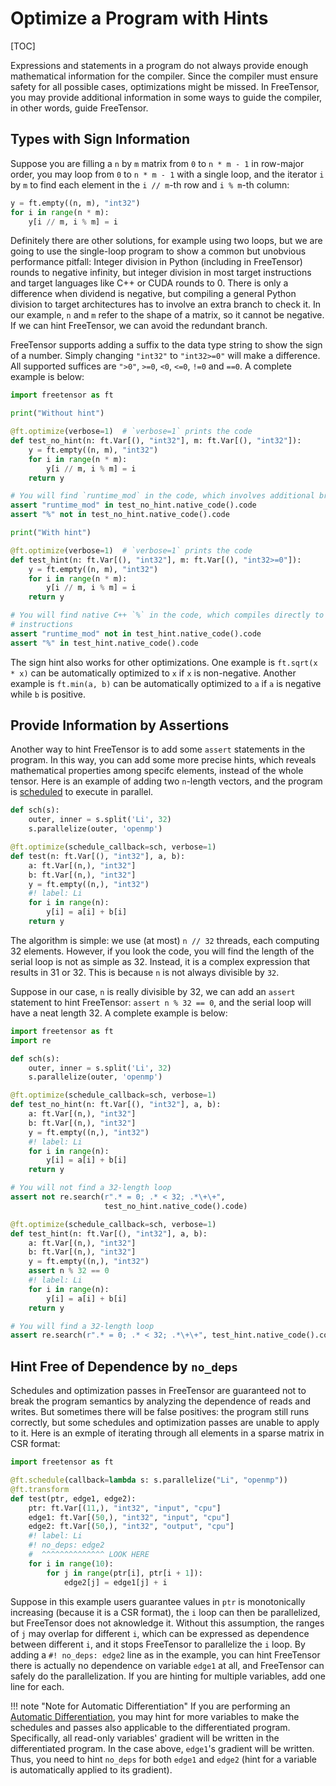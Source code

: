 # Optimize a Program with Hints

[TOC]

Expressions and statements in a program do not always provide enough mathematical information for the compiler. Since the compiler must ensure safety for all possible cases, optimizations might be missed. In FreeTensor, you may provide additional information in some ways to guide the compiler, in other words, guide FreeTensor.

## Types with Sign Information

Suppose you are filling a `n` by `m` matrix from `0` to `n * m - 1` in row-major order, you may loop from `0` to `n * m - 1` with a single loop, and the iterator `i` by `m` to find each element in the `i // m`-th row and `i % m`-th column:

```python
y = ft.empty((n, m), "int32")
for i in range(n * m):
    y[i // m, i % m] = i
```

Definitely there are other solutions, for example using two loops, but we are going to use the single-loop program to show a common but unobvious performance pitfall: Integer division in Python (including in FreeTensor) rounds to negative infinity, but integer division in most target instructions and target languages like C++ or CUDA rounds to 0. There is only a difference when dividend is negative, but compiling a general Python division to target architectures has to involve an extra branch to check it. In our example, `n` and `m` refer to the shape of a matrix, so it cannot be negative. If we can hint FreeTensor, we can avoid the redundant branch.

FreeTensor supports adding a suffix to the data type string to show the sign of a number. Simply changing `"int32"` to `"int32>=0"` will make a difference. All supported suffices are `">0"`, `>=0`, `<0`, `<=0`, `!=0` and `==0`. A complete example is below:

```python
import freetensor as ft

print("Without hint")

@ft.optimize(verbose=1)  # `verbose=1` prints the code
def test_no_hint(n: ft.Var[(), "int32"], m: ft.Var[(), "int32"]):
    y = ft.empty((n, m), "int32")
    for i in range(n * m):
        y[i // m, i % m] = i
    return y

# You will find `runtime_mod` in the code, which involves additional branching
assert "runtime_mod" in test_no_hint.native_code().code
assert "%" not in test_no_hint.native_code().code

print("With hint")

@ft.optimize(verbose=1)  # `verbose=1` prints the code
def test_hint(n: ft.Var[(), "int32"], m: ft.Var[(), "int32>=0"]):
    y = ft.empty((n, m), "int32")
    for i in range(n * m):
        y[i // m, i % m] = i
    return y

# You will find native C++ `%` in the code, which compiles directly to mod
# instructions
assert "runtime_mod" not in test_hint.native_code().code
assert "%" in test_hint.native_code().code
```

The sign hint also works for other optimizations. One example is `ft.sqrt(x * x)` can be automatically optimized to `x` if `x` is non-negative. Another example is `ft.min(a, b)` can be automatically optimized to `a` if `a` is negative while `b` is positive.

## Provide Information by Assertions

Another way to hint FreeTensor is to add some `assert` statements in the program. In this way, you can add some more precise hints, which reveals mathematical properties among specifc elements, instead of the whole tensor. Here is an example of adding two `n`-length vectors, and the program is [scheduled](../schedules) to execute in parallel.

```python
def sch(s):
    outer, inner = s.split('Li', 32)
    s.parallelize(outer, 'openmp')

@ft.optimize(schedule_callback=sch, verbose=1)
def test(n: ft.Var[(), "int32"], a, b):
    a: ft.Var[(n,), "int32"]
    b: ft.Var[(n,), "int32"]
    y = ft.empty((n,), "int32")
    #! label: Li
    for i in range(n):
        y[i] = a[i] + b[i]
    return y
```

The algorithm is simple: we use (at most) `n // 32` threads, each computing 32 elements. However, if you look the code, you will find the length of the serial loop is not as simple as 32. Instead, it is a complex expression that results in 31 or 32. This is because `n` is not always divisible by `32`.

Suppose in our case, `n` is really divisible by 32, we can add an `assert` statement to hint FreeTensor: `assert n % 32 == 0`, and the serial loop will have a neat length 32. A complete example is below:

```python
import freetensor as ft
import re

def sch(s):
    outer, inner = s.split('Li', 32)
    s.parallelize(outer, 'openmp')

@ft.optimize(schedule_callback=sch, verbose=1)
def test_no_hint(n: ft.Var[(), "int32"], a, b):
    a: ft.Var[(n,), "int32"]
    b: ft.Var[(n,), "int32"]
    y = ft.empty((n,), "int32")
    #! label: Li
    for i in range(n):
        y[i] = a[i] + b[i]
    return y

# You will not find a 32-length loop
assert not re.search(r".* = 0; .* < 32; .*\+\+",
                     test_no_hint.native_code().code)

@ft.optimize(schedule_callback=sch, verbose=1)
def test_hint(n: ft.Var[(), "int32"], a, b):
    a: ft.Var[(n,), "int32"]
    b: ft.Var[(n,), "int32"]
    y = ft.empty((n,), "int32")
    assert n % 32 == 0
    #! label: Li
    for i in range(n):
        y[i] = a[i] + b[i]
    return y

# You will find a 32-length loop
assert re.search(r".* = 0; .* < 32; .*\+\+", test_hint.native_code().code)
```

## Hint Free of Dependence by `no_deps`

Schedules and optimization passes in FreeTensor are guaranteed not to break the program semantics by analyzing the dependence of reads and writes. But sometimes there will be false positives: the program still runs correctly, but some schedules and optimization passes are unable to apply to it. Here is an exmple of iterating through all elements in a sparse matrix in CSR format:

```python
import freetensor as ft

@ft.schedule(callback=lambda s: s.parallelize("Li", "openmp"))
@ft.transform
def test(ptr, edge1, edge2):
    ptr: ft.Var[(11,), "int32", "input", "cpu"]
    edge1: ft.Var[(50,), "int32", "input", "cpu"]
    edge2: ft.Var[(50,), "int32", "output", "cpu"]
    #! label: Li
    #! no_deps: edge2
    #  ^^^^^^^^^^^^^^ LOOK HERE
    for i in range(10):
        for j in range(ptr[i], ptr[i + 1]):
            edge2[j] = edge1[j] + i
```

Suppose in this example users guarantee values in `ptr` is monotonically increasing (because it is a CSR format), the `i` loop can then be parallelized, but FreeTensor does not aknowledge it. Without this assumption, the ranges of `j` may overlap for different `i`, which can be expressed as dependence between different `i`, and it stops FreeTensor to parallelize the `i` loop. By adding a `#! no_deps: edge2` line as in the example, you can hint FreeTensor there is actually no dependence on variable `edge1` at all, and FreeTensor can safely do the parallelization. If you are hinting for multiple variables, add one line for each.

!!! note "Note for Automatic Differentiation"
    If you are performing an [Automatic Differentiation](../ad), you may hint for more variables to make the schedules and passes also applicable to the differentiated program. Specifically, all read-only variables' gradient will be written in the differentiated program. In the case above, `edge1`'s gradient will be written. Thus, you need to hint `no_deps` for both `edge1` and `edge2` (hint for a variable is automatically applied to its gradient).

